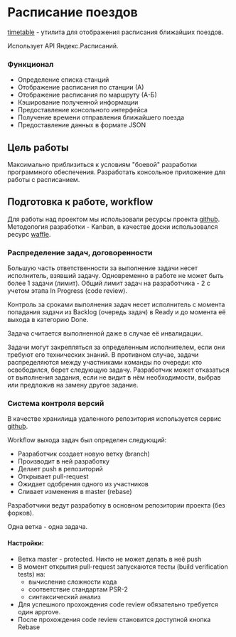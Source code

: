 # Расписание поездов

[timetable](https://github.com/sibsutis-zp51-coolteam/timetable) - утилита для отображения расписания ближайших поездов.

Использует API Яндекс.Расписаний.

### Функционал

* Определение списка станций
* Отображение расписания по станции (А)
* Отображение расписания по маршруту (А-Б)
* Кэширование полученной информации
* Предоставление консольного интерфейса
* Получение времени отправления ближайшего поезда
* Предоставление данных в формате JSON

## Цель работы

Максимально приблизиться к условиям "боевой" разработки программного обеспечения. Разработать консольное приложение для работы с расписанием.

## Подготовка к работе, workflow

Для работы над проектом мы использовали ресурсы проекта [github](https://github.com/).
Методология разработки - Kanban, в качестве доски использовался ресурс [waffle](https://waffle.io/sibsutis-zp51-coolteam/timetable).

### Распределение задач, договоренности

Большую часть ответственности за выполнение задачи несет исполнитель, взявший задачу.
Одновременно в работе не может быть более 1 задачи (лимит).
Общий лимит задач на разработчика - 2 с учетом этапа In Progress (code review).

Контроль за сроками выполнения задач несет исполнитель с момента попадания задачи из Backlog (очередь задач)
в Ready и до момента её выхода в категорию Done.

Задача считается выполненной даже в случае её инвалидации.

Задачи могут закрепляться за определенным исполнителем, если они требуют его технических знаний.
В противном случае, задачи распределяются между участниками команды по очереди:
кто освободился, берет следующую задачу.
Разработчик может отказаться от выполнения задания, если не видит в нём необходимости, выбрав или предложив на замену
другое задание.

### Система контроля версий

В качестве хранилища удаленного репозитория используется сервис [github](https://github.com/).

Workflow выхода задач был определен следующий:
* Разработчик создает новую ветку (branch)
* Производит в ней разработку
* Делает push в репозиторий
* Открывает pull-request
* Ожидает одобрения одного из участников
* Сливает изменения в master (rebase)

Разработчики ведут разработку в основном репозитории проекта (без форков).

Одна ветка - одна задача.

#### Настройки:

* Ветка master - protected. Никто не может делать в неё push
* В момент открытия pull-request запускаются тесты (build verification tests) на:
    * вычисление сложности кода
    * соответствие стандартам PSR-2
    * синтаксический анализ
* Для успешного прохождения code review обязательно требуется один approve.
* После прохождения code review становится доступной кнопка Rebase


